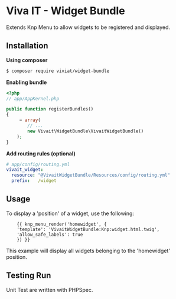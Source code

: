 Viva IT - Widget Bundle
============

Extends Knp Menu to allow widgets to be registered and displayed.

Installation
------------
**Using composer**
``` bash
$ composer require viviat/widget-bundle
```

**Enabling bundle**
``` php
<?php
// app/AppKernel.php

public function registerBundles()
{
     = array(
        // ...
        new Vivait\WidgetBundle\VivaitWidgetBundle()
    );
}
```

**Add routing rules (optional)**
``` yml
# app/config/routing.yml
vivait_widget:
  resource: "@VivaitWidgetBundle/Resources/config/routing.yml"
  prefix:   /widget
```

Usage
-----------
To display a 'position' of a widget, use the following:
```twig
	{{ knp_menu_render('homewidget', {
	'template': 'VivaitWidgetBundle:Knp:widget.html.twig',
	'allow_safe_labels': true
	}) }}
```

This example will display all widgets belonging to the 'homewidget' position.

Testing Run
-----------
Unit Test are written with PHPSpec.

